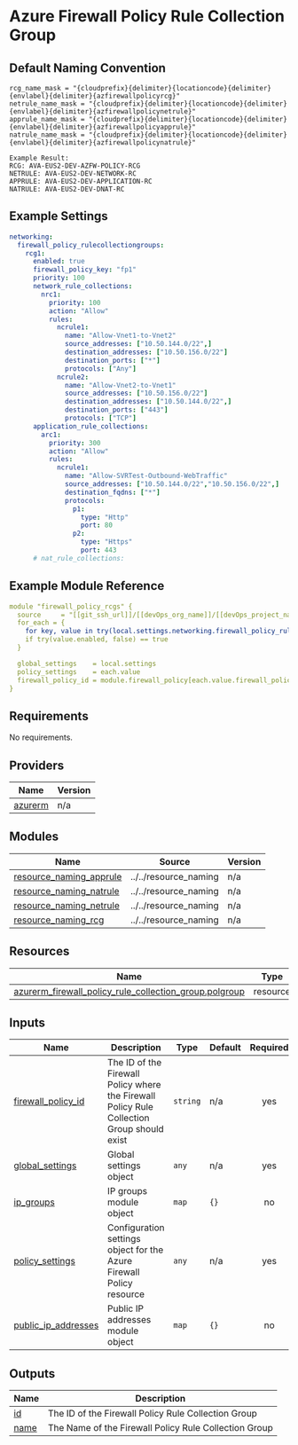 # Azure Firewall Policy Rule Collection Group

## Default Naming Convention
```
rcg_name_mask = "{cloudprefix}{delimiter}{locationcode}{delimiter}{envlabel}{delimiter}{azfirewallpolicyrcg}"
netrule_name_mask = "{cloudprefix}{delimiter}{locationcode}{delimiter}{envlabel}{delimiter}{azfirewallpolicynetrule}"
apprule_name_mask = "{cloudprefix}{delimiter}{locationcode}{delimiter}{envlabel}{delimiter}{azfirewallpolicyapprule}"
natrule_name_mask = "{cloudprefix}{delimiter}{locationcode}{delimiter}{envlabel}{delimiter}{azfirewallpolicynatrule}"

Example Result: 
RCG: AVA-EUS2-DEV-AZFW-POLICY-RCG
NETRULE: AVA-EUS2-DEV-NETWORK-RC
APPRULE: AVA-EUS2-DEV-APPLICATION-RC
NATRULE: AVA-EUS2-DEV-DNAT-RC
```

## Example Settings
```yaml
networking:  
  firewall_policy_rulecollectiongroups:
    rcg1:
      enabled: true
      firewall_policy_key: "fp1"
      priority: 100
      network_rule_collections:
        nrc1:
          priority: 100
          action: "Allow"
          rules:
            ncrule1:
              name: "Allow-Vnet1-to-Vnet2"
              source_addresses: ["10.50.144.0/22",]
              destination_addresses: ["10.50.156.0/22"]
              destination_ports: ["*"]
              protocols: ["Any"]
            ncrule2:
              name: "Allow-Vnet2-to-Vnet1"
              source_addresses: ["10.50.156.0/22"]
              destination_addresses: ["10.50.144.0/22",]
              destination_ports: ["443"]
              protocols: ["TCP"]
      application_rule_collections:
        arc1:
          priority: 300
          action: "Allow"
          rules:
            ncrule1:
              name: "Allow-SVRTest-Outbound-WebTraffic"
              source_addresses: ["10.50.144.0/22","10.50.156.0/22",]
              destination_fqdns: ["*"]
              protocols:
                p1:
                  type: "Http"
                  port: 80
                p2:
                  type: "Https"
                  port: 443
      # nat_rule_collections:
```

## Example Module Reference

```yaml
module "firewall_policy_rcgs" {
  source     = "[[git_ssh_url]]/[[devOps_org_name]]/[[devOps_project_name]]/[[devOps_repo_name]]//modules/networking/firewall_policy_rule_collection_groups"
  for_each = {
    for key, value in try(local.settings.networking.firewall_policy_rulecollectiongroups, {}) : key => value
    if try(value.enabled, false) == true
  }

  global_settings    = local.settings
  policy_settings    = each.value
  firewall_policy_id = module.firewall_policy[each.value.firewall_policy_key].id
}
```

<!-- BEGIN_TF_DOCS -->
## Requirements

No requirements.

## Providers

| Name | Version |
|------|---------|
| <a name="provider_azurerm"></a> [azurerm](#provider\_azurerm) | n/a |

## Modules

| Name | Source | Version |
|------|--------|---------|
| <a name="module_resource_naming_apprule"></a> [resource\_naming\_apprule](#module\_resource\_naming\_apprule) | ../../resource_naming | n/a |
| <a name="module_resource_naming_natrule"></a> [resource\_naming\_natrule](#module\_resource\_naming\_natrule) | ../../resource_naming | n/a |
| <a name="module_resource_naming_netrule"></a> [resource\_naming\_netrule](#module\_resource\_naming\_netrule) | ../../resource_naming | n/a |
| <a name="module_resource_naming_rcg"></a> [resource\_naming\_rcg](#module\_resource\_naming\_rcg) | ../../resource_naming | n/a |

## Resources

| Name | Type |
|------|------|
| [azurerm_firewall_policy_rule_collection_group.polgroup](https://registry.terraform.io/providers/hashicorp/azurerm/latest/docs/resources/firewall_policy_rule_collection_group) | resource |

## Inputs

| Name | Description | Type | Default | Required |
|------|-------------|------|---------|:--------:|
| <a name="input_firewall_policy_id"></a> [firewall\_policy\_id](#input\_firewall\_policy\_id) | The ID of the Firewall Policy where the Firewall Policy Rule Collection Group should exist | `string` | n/a | yes |
| <a name="input_global_settings"></a> [global\_settings](#input\_global\_settings) | Global settings object | `any` | n/a | yes |
| <a name="input_ip_groups"></a> [ip\_groups](#input\_ip\_groups) | IP groups module object | `map` | `{}` | no |
| <a name="input_policy_settings"></a> [policy\_settings](#input\_policy\_settings) | Configuration settings object for the Azure Firewall Policy resource | `any` | n/a | yes |
| <a name="input_public_ip_addresses"></a> [public\_ip\_addresses](#input\_public\_ip\_addresses) | Public IP addresses module object | `map` | `{}` | no |

## Outputs

| Name | Description |
|------|-------------|
| <a name="output_id"></a> [id](#output\_id) | The ID of the Firewall Policy Rule Collection Group |
| <a name="output_name"></a> [name](#output\_name) | The Name of the Firewall Policy Rule Collection Group |
<!-- END_TF_DOCS -->